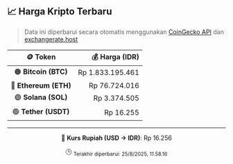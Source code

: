 

<!-- HARGA_KRIPTO -->
## 📈 Harga Kripto Terbaru

> Data ini diperbarui secara otomatis menggunakan [CoinGecko API](https://www.coingecko.com/) dan [exchangerate.host](https://exchangerate.host/)

<div align="center">

| 🪙 Token | 💰 Harga (IDR) |
|:------:|---------------:|
| 🟠 **Bitcoin (BTC)**   | Rp 1.833.195.461 |
| 🔵 **Ethereum (ETH)**  | Rp 76.724.016 |
| 🟣 **Solana (SOL)**    | Rp 3.374.505 |
| 🟢 **Tether (USDT)**   | Rp 16.255 |

---

💱 **Kurs Rupiah (USD → IDR)**: Rp 16.256

🕒 <sub>Terakhir diperbarui: 25/8/2025, 11.58.16</sub>

</div>
<!-- /HARGA_KRIPTO -->